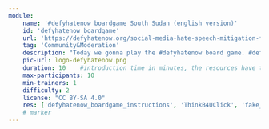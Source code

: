 ```yaml
---
module:
    name: '#defyhatenow boardgame South Sudan (english version)'
    id: 'defyhatenow_boardgame'
    url: 'https://defyhatenow.org/social-media-hate-speech-mitigation-field-guide/'
    tag: 'Community&Moderation'
    description: "Today we gonna play the #defyhatenow board game. #defyhatenow aims to raise awareness of and develop means for countering social media based hate speech, conflict rhetoric and directed online incitement to violence and to amplify ‘positive influencers’ occupying South Sudan’s social media landscape with voices of peacebuilding and counter-messaging rather than leaving that space open to agents of conflict."
    pic-url: logo-defyhatenow.png
    duration: 10    #introduction time in minutes, the resources have their own time blocks
    max-participants: 10
    min-trainers: 1
    difficulty: 2
    license: "CC BY-SA 4.0"
    res: ['defyhatenow_boardgame_instructions', 'ThinkB4UClick', 'fake_news', 'hate_speech', 'counter_hate_speech', 'ethical_journalism_guide', 'socialmedia_peace_activism' 'defyhatenow_boardgame']
    # marker
---  
```

